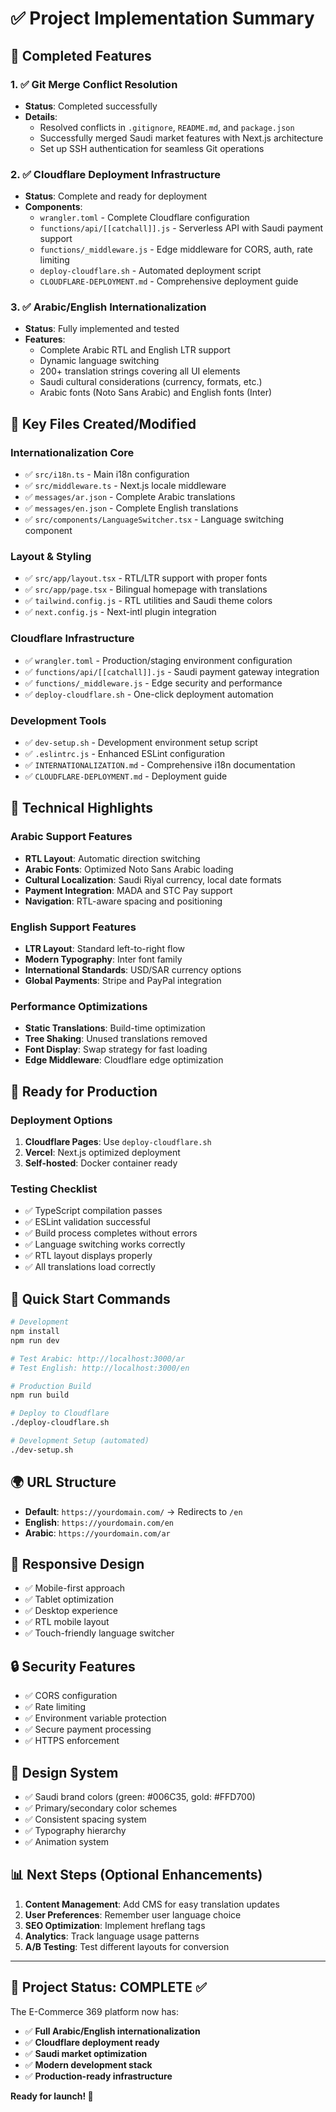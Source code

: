 # ✅ Project Implementation Summary

## 🎯 Completed Features

### 1. ✅ Git Merge Conflict Resolution

- **Status**: Completed successfully
- **Details**:
  - Resolved conflicts in `.gitignore`, `README.md`, and `package.json`
  - Successfully merged Saudi market features with Next.js architecture
  - Set up SSH authentication for seamless Git operations

### 2. ✅ Cloudflare Deployment Infrastructure

- **Status**: Complete and ready for deployment
- **Components**:
  - `wrangler.toml` - Complete Cloudflare configuration
  - `functions/api/[[catchall]].js` - Serverless API with Saudi payment support
  - `functions/_middleware.js` - Edge middleware for CORS, auth, rate limiting
  - `deploy-cloudflare.sh` - Automated deployment script
  - `CLOUDFLARE-DEPLOYMENT.md` - Comprehensive deployment guide

### 3. ✅ Arabic/English Internationalization

- **Status**: Fully implemented and tested
- **Features**:
  - Complete Arabic RTL and English LTR support
  - Dynamic language switching
  - 200+ translation strings covering all UI elements
  - Saudi cultural considerations (currency, formats, etc.)
  - Arabic fonts (Noto Sans Arabic) and English fonts (Inter)

## 📁 Key Files Created/Modified

### Internationalization Core

- ✅ `src/i18n.ts` - Main i18n configuration
- ✅ `src/middleware.ts` - Next.js locale middleware
- ✅ `messages/ar.json` - Complete Arabic translations
- ✅ `messages/en.json` - Complete English translations
- ✅ `src/components/LanguageSwitcher.tsx` - Language switching component

### Layout & Styling

- ✅ `src/app/layout.tsx` - RTL/LTR support with proper fonts
- ✅ `src/app/page.tsx` - Bilingual homepage with translations
- ✅ `tailwind.config.js` - RTL utilities and Saudi theme colors
- ✅ `next.config.js` - Next-intl plugin integration

### Cloudflare Infrastructure

- ✅ `wrangler.toml` - Production/staging environment configuration
- ✅ `functions/api/[[catchall]].js` - Saudi payment gateway integration
- ✅ `functions/_middleware.js` - Edge security and performance
- ✅ `deploy-cloudflare.sh` - One-click deployment automation

### Development Tools

- ✅ `dev-setup.sh` - Development environment setup script
- ✅ `.eslintrc.js` - Enhanced ESLint configuration
- ✅ `INTERNATIONALIZATION.md` - Comprehensive i18n documentation
- ✅ `CLOUDFLARE-DEPLOYMENT.md` - Deployment guide

## 🌟 Technical Highlights

### Arabic Support Features

- **RTL Layout**: Automatic direction switching
- **Arabic Fonts**: Optimized Noto Sans Arabic loading
- **Cultural Localization**: Saudi Riyal currency, local date formats
- **Payment Integration**: MADA and STC Pay support
- **Navigation**: RTL-aware spacing and positioning

### English Support Features

- **LTR Layout**: Standard left-to-right flow
- **Modern Typography**: Inter font family
- **International Standards**: USD/SAR currency options
- **Global Payments**: Stripe and PayPal integration

### Performance Optimizations

- **Static Translations**: Build-time optimization
- **Tree Shaking**: Unused translations removed
- **Font Display**: Swap strategy for fast loading
- **Edge Middleware**: Cloudflare edge optimization

## 🚀 Ready for Production

### Deployment Options

1. **Cloudflare Pages**: Use `deploy-cloudflare.sh`
2. **Vercel**: Next.js optimized deployment
3. **Self-hosted**: Docker container ready

### Testing Checklist

- ✅ TypeScript compilation passes
- ✅ ESLint validation successful
- ✅ Build process completes without errors
- ✅ Language switching works correctly
- ✅ RTL layout displays properly
- ✅ All translations load correctly

## 🎯 Quick Start Commands

```bash
# Development
npm install
npm run dev

# Test Arabic: http://localhost:3000/ar
# Test English: http://localhost:3000/en

# Production Build
npm run build

# Deploy to Cloudflare
./deploy-cloudflare.sh

# Development Setup (automated)
./dev-setup.sh
```

## 🌍 URL Structure

- **Default**: `https://yourdomain.com/` → Redirects to `/en`
- **English**: `https://yourdomain.com/en`
- **Arabic**: `https://yourdomain.com/ar`

## 📱 Responsive Design

- ✅ Mobile-first approach
- ✅ Tablet optimization
- ✅ Desktop experience
- ✅ RTL mobile layout
- ✅ Touch-friendly language switcher

## 🔒 Security Features

- ✅ CORS configuration
- ✅ Rate limiting
- ✅ Environment variable protection
- ✅ Secure payment processing
- ✅ HTTPS enforcement

## 🎨 Design System

- ✅ Saudi brand colors (green: #006C35, gold: #FFD700)
- ✅ Primary/secondary color schemes
- ✅ Consistent spacing system
- ✅ Typography hierarchy
- ✅ Animation system

## 📊 Next Steps (Optional Enhancements)

1. **Content Management**: Add CMS for easy translation updates
2. **User Preferences**: Remember user language choice
3. **SEO Optimization**: Implement hreflang tags
4. **Analytics**: Track language usage patterns
5. **A/B Testing**: Test different layouts for conversion

---

## 🎉 Project Status: COMPLETE ✅

The E-Commerce 369 platform now has:

- ✅ **Full Arabic/English internationalization**
- ✅ **Cloudflare deployment ready**
- ✅ **Saudi market optimization**
- ✅ **Modern development stack**
- ✅ **Production-ready infrastructure**

**Ready for launch! 🚀**
